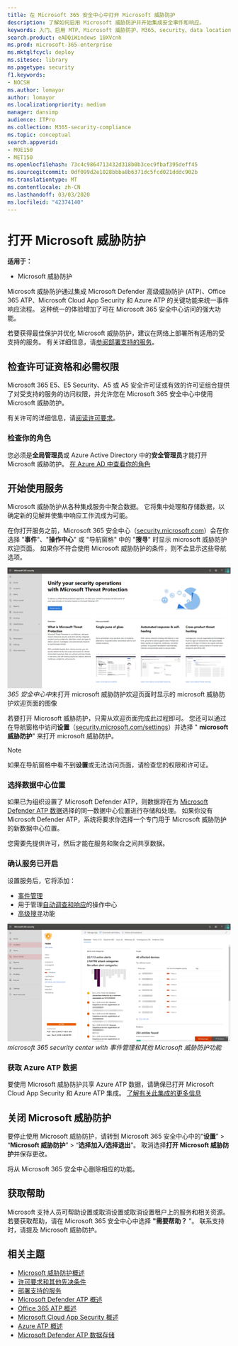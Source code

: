 ```yaml
---
title: 在 Microsoft 365 安全中心中打开 Microsoft 威胁防护
description: 了解如何启用 Microsoft 威胁防护并开始集成安全事件和响应。
keywords: 入门、启用 MTP、Microsoft 威胁防护、M365、security、data location、必需权限、许可证资格、设置页面
search.product: eADQiWindows 10XVcnh
ms.prod: microsoft-365-enterprise
ms.mktglfcycl: deploy
ms.sitesec: library
ms.pagetype: security
f1.keywords:
- NOCSH
ms.author: lomayor
author: lomayor
ms.localizationpriority: medium
manager: dansimp
audience: ITPro
ms.collection: M365-security-compliance
ms.topic: conceptual
search.appverid:
- MOE150
- MET150
ms.openlocfilehash: 73c4c9864713432d318b0b3cec9fbaf395deff45
ms.sourcegitcommit: 0df099d2e1028bbba8b6371dc5fcd021dddc902b
ms.translationtype: MT
ms.contentlocale: zh-CN
ms.lasthandoff: 03/03/2020
ms.locfileid: "42374140"
---
```

# <a name="turn-on-microsoft-threat-protection"></a>打开 Microsoft 威胁防护

**适用于：**
- Microsoft 威胁防护

Microsoft 威胁防护通过集成 Microsoft Defender 高级威胁防护 (ATP)、Office 365 ATP、Microsoft Cloud App Security 和 Azure ATP 的关键功能来统一事件响应流程。 这种统一的体验增加了可在 Microsoft 365 安全中心访问的强大功能。

若要获得最佳保护并优化 Microsoft 威胁防护，建议在网络上部署所有适用的受支持的服务。 有关详细信息，请[参阅部署支持的服务](deploy-supported-services.md)。

## <a name="check-license-eligibility-and-required-permissions"></a>检查许可证资格和必需权限
Microsoft 365 E5、E5 Security、A5 或 A5 安全许可证或有效的许可证组合提供了对受支持的服务的访问权限，并允许您在 Microsoft 365 安全中心中使用 Microsoft 威胁防护。

有关许可的详细信息，请[阅读许可要求](prerequisites.md#licensing-requirements)。

### <a name="check-your-role"></a>检查你的角色
您必须是**全局管理员**或 Azure Active Directory 中的**安全管理员**才能打开 Microsoft 威胁防护。 [在 Azure AD 中查看你的角色](https://docs.microsoft.com//azure/active-directory/users-groups-roles/directory-manage-roles-portal)

## <a name="start-using-the-service"></a>开始使用服务
Microsoft 威胁防护从各种集成服务中聚合数据。 它将集中处理和存储数据，以确定新的见解并使集中响应工作流成为可能。

在你打开服务之前，Microsoft 365 安全中心（[security.microsoft.com](https://security.microsoft.com)）会在你选择 "**事件**"、"**操作中心**" 或 "导航窗格" 中的 "**搜寻**" 时显示 microsoft 威胁防护欢迎页面。 如果你不符合使用 Microsoft 威胁防护的条件，则不会显示这些导航选项。

![Microsoft](../../media/mtp-welcome.png)
*365 安全中心中*未打开 microsoft 威胁防护欢迎页面时显示的 microsoft 威胁防护欢迎页面的图像

若要打开 Microsoft 威胁防护，只需从欢迎页面完成此过程即可。 您还可以通过在导航窗格中访问**设置**（[security.microsoft.com/settings](https://security.microsoft.com/settings)）并选择 " **microsoft 威胁防护**" 来打开 microsoft 威胁防护。

>[!NOTE]
>如果在导航窗格中看不到**设置**或无法访问页面，请检查您的权限和许可证。

### <a name="select-data-center-location"></a>选择数据中心位置
如果已为组织设置了 Microsoft Defender ATP，则数据将在为 [Microsoft Defender ATP 数据](https://docs.microsoft.com/windows/security/threat-protection/microsoft-defender-atp/data-storage-privacy)选择的同一数据中心位置进行存储和处理。 如果你没有 Microsoft Defender ATP，系统将要求你选择一个专门用于 Microsoft 威胁防护的新数据中心位置。 

您需要先提供许可，然后才能在服务和聚合之间共享数据。

### <a name="confirm-that-the-service-is-on"></a>确认服务已开启
设置服务后，它将添加：

- [事件管理](incidents-overview.md)
- 用于管理[自动调查和响应](mtp-autoir.md)的操作中心
- [高级搜寻](advanced-hunting-overview.md)功能

![Microsoft 365 security center 导航窗格的图像与 microsoft 威胁防护功能](../../media/mtp-on.png)
*microsoft 365 security center with 事件管理和其他 Microsoft 威胁防护功能*

### <a name="getting-azure-atp-data"></a>获取 Azure ATP 数据
要使用 Microsoft 威胁防护共享 Azure ATP 数据，请确保已打开 Microsoft Cloud App Security 和 Azure ATP 集成。 [了解有关此集成的更多信息](https://docs.microsoft.com/cloud-app-security/aatp-integration)


## <a name="turn-off-microsoft-threat-protection"></a>关闭 Microsoft 威胁防护
要停止使用 Microsoft 威胁防护，请转到 Microsoft 365 安全中心中的“**设置**” > “**Microsoft 威胁防护**” > “**选择加入/选择退出**”。 取消选择**打开 Microsoft 威胁防护**并保存更改。

将从 Microsoft 365 安全中心删除相应的功能。

## <a name="get-assistance"></a>获取帮助

Microsoft 支持人员可帮助设置或取消设置或取消设置租户上的服务和相关资源。 若要获取帮助，请在 Microsoft 365 安全中心中选择 **"需要帮助？** "。 联系支持时，请提及 Microsoft 威胁防护。

## <a name="related-topics"></a>相关主题

- [Microsoft 威胁防护概述](microsoft-threat-protection.md)
- [许可要求和其他先决条件](prerequisites.md)
- [部署支持的服务](deploy-supported-services.md)
- [Microsoft Defender ATP 概述](https://docs.microsoft.com/windows/security/threat-protection/microsoft-defender-atp/microsoft-defender-advanced-threat-protection)
- [Office 365 ATP 概述](../office-365-security/office-365-atp.md)
- [Microsoft Cloud App Security 概述](https://docs.microsoft.com/cloud-app-security/what-is-cloud-app-security)
- [Azure ATP 概述](https://docs.microsoft.com/azure-advanced-threat-protection/what-is-atp)
- [Microsoft Defender ATP 数据存储](https://docs.microsoft.com/windows/security/threat-protection/microsoft-defender-atp/data-storage-privacy)
